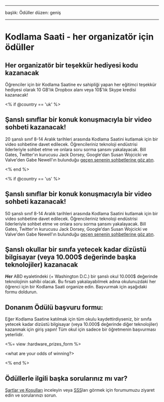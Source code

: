 * * *

başlık: Ödüller düzen: geniş

* * *

# Kodlama Saati - her organizatör için ödüller

## Her organizatör bir teşekkür hediyesi kodu kazanacak

Öğrenciler için bir Kodlama Saatine ev sahipliği yapan her eğitimci teşekkür hediyesi olarak 10 GB'lık Dropbox alanı veya 10$'lık Skype kredisi kazanacak!

<% if @country == 'uk' %>

## Şanslı sınıflar bir konuk konuşmacıyla bir video sohbeti kazanacak!

20 şanslı sınıf 8-14 Aralık tarihleri arasında Kodlama Saatini kutlamak için bir video sohbetine davet edilecek. Öğrencileriniz teknoloji endüstrisi liderleriyle sohbet etme ve onlara soru sorma şansını yakalayacak. Bill Gates, Twitter'ın kurucusu Jack Dorsey, Google'dan Susan Wojcicki ve Valve'den Gabe Newell'ın bulunduğu [geçen senenin sohbetlerine göz atın](http://www.youtube.com/playlist?list=PLzdnOPI1iJNckJ81gRpJe5mR7imAHDl9a).

<% end %>

<% if @country == 'us' %>

## Şanslı sınıflar bir konuk konuşmacıyla bir video sohbeti kazanacak!

50 şanslı sınıf 8-14 Aralık tarihleri arasında Kodlama Saatini kutlamak için bir video sohbetine davet edilecek. Öğrencileriniz teknoloji endüstrisi liderleriyle sohbet etme ve onlara soru sorma şansını yakalayacak. Bill Gates, Twitter'ın kurucusu Jack Dorsey, Google'dan Susan Wojcicki ve Valve'den Gabe Newell'ın bulunduğu [geçen senenin sohbetlerine göz atın](http://www.youtube.com/playlist?list=PLzdnOPI1iJNckJ81gRpJe5mR7imAHDl9a).

## Şanslı okullar bir sınıfa yetecek kadar dizüstü bilgisayar (veya 10.000$ değerinde başka teknolojiler) kazanacak

***Her*** ABD eyaletindeki (+ Washington D.C.) bir şanslı okul 10.000$ değerinde teknolojinin sahibi olacak. Bu fırsatı yakalayabilmek adına okulunuzdaki her öğrenci için bir Kodlama Saati organize edin. Başvurmak için aşağıdaki formu doldurun.

## Donanım Ödülü başvuru formu:

Eğer Kodlama Saatine katılmak için tüm okulu kaydettirdiyseniz, bir sınıfa yetecek kadar dizüstü bilgisayar (veya 10.000$ değerinde diğer teknolojiler) kazanmak için giriş yapın! Tüm okul için sadece bir öğretmenin başvurması yeterlidir.

<%= view :hardware_prizes_form %>

<what are your odds of winning?>

<see a list of all schools signed up for the hour code in your state. one public k-12 school every u.s. state will win class-set laptops.>

<% end %>

## Ödüllerle ilgili başka sorularınız mı var?

[Şartlar ve Koşulları](/prizes-terms) inceleyin veya [SSS](http://support.code.org)ları görmek için forumumuzu ziyaret edin ve sorularınızı sorun.